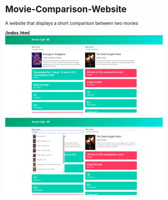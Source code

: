 # Movie-Comparison-Website
A website that displays a short comparison between two movies 

**/index.html**
![Alt](https://github.com/EmmanuelHillary/Movie-Comparison-Website/blob/main/images/1.png)



![Alt](https://github.com/EmmanuelHillary/Movie-Comparison-Website/blob/main/images/2.png)
